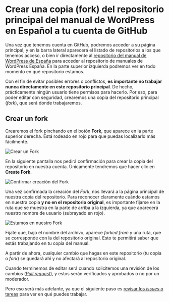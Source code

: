 # Crear una copia (fork) del repositorio principal del manual de WordPress en Español a tu cuenta de GitHub

Una vez que tenemos cuenta en GitHub, podremos acceder a su página principal, y en la barra lateral aparecerá el listado de repositorios a los que tenemos acceso, o bien ir directamente al [repositorio del manual de WordPress de España](https://github.com/WordPress/spain-handbook) para acceder al repositorio de manuales de WordPress España. En la parte superior izquierda podremos ver en todo momento en qué repositorio estamos.

Con el fin de evitar posibles errores o conflictos, **es importante no trabajar nunca directamente en este repositorio principal**. De hecho, prácticamente ningún usuario tiene permisos para hacerlo. Por eso, para poder editar con seguridad, crearemos una copia del repositorio principal (_fork_), que será donde trabajaremos.

## Crear un fork

Crearemos el fork pinchando en el botón **Fork**, que aparece en la parte superior derecha. Está rodeado en rojo para que puedas localizarlo más fácilmente.

![Crear un Fork](https://raw.githubusercontent.com/WordPress/spain-handbook/main/assets/fork-crear-copia.webp)

En la siguiente pantalla nos pedirá confirmación para crear la copia del repositorio en nuestra cuenta. Únicamente tendremos que hacer clic en **Create Fork**.

![Confirmar creación del Fork](https://raw.githubusercontent.com/WordPress/spain-handbook/main/assets/fork-confirma-crear-fork.webp)

Una vez confirmada la creación del _Fork_, nos llevará a la página principal de nuestra copia del repositorio. Para reconocer claramente cuándo estamos en nuestra copia **y no en el repositorio original**, es importante fijarse en la ruta que se muestra en la parte de arriba a la izquierda, ya que aparecerá nuestro nombre de usuario (subrayado en rojo).

![Estamos en nuestro Fork](https://raw.githubusercontent.com/WordPress/spain-handbook/main/assets/Fork-estamos-en-fork.webp)

Fíjate que, bajo el nombre del archivo, aparece _forked from_ y una ruta, que se corresponde con la del repositorio original. Esto te permitirá saber que estás trabajando en tu copia del manual.

A partir de ahora, cualquier cambio que hagas en este repositorio (tu copia o _fork_) se quedará ahí y no afectará al repositorio original.

Cuando terminemos de editar será cuando solicitemos una revisión de los cambios ([_Pull request_](https://es.wordpress.org/team/handbook/manuales/github/pullrequest/)), y estos serán verificados y aprobados o no por un moderador.

Pero eso será más adelante, ya que el siguiente paso es [revisar los _issues_ o tareas](https://es.wordpress.org/team/handbook/manuales/github/issues/) para ver en qué puedes trabajar.

